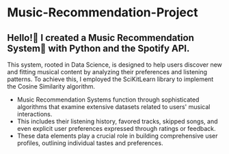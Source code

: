 # Music-Recommendation-Project

## Hello!:wave: I created a Music Recommendation System:musical_note: with Python and the Spotify API. 

This system, rooted in Data Science, is designed to help users discover new and fitting musical content by analyzing their preferences and listening patterns. 
To achieve this, I employed the SciKitLearn library to implement the Cosine Similarity algorithm.
* Music Recommendation Systems function through sophisticated algorithms that examine extensive datasets related to users' musical interactions.
* This includes their listening history, favored tracks, skipped songs, and even explicit user preferences expressed through ratings or feedback. 
* These data elements play a crucial role in building comprehensive user profiles, outlining individual tastes and preferences.